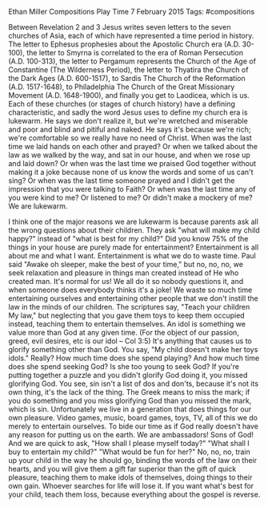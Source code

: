 Ethan Miller
Compositions
Play Time
7 February 2015
Tags: #compositions

Between Revelation 2 and 3 Jesus writes seven letters to the seven churches of Asia, each of which have represented a time period in history. The letter to Ephesus prophesies about the Apostolic Church era (A.D. 30-100), the letter to Smyrna is correlated to the era of Roman Persecution (A.D. 100-313), the letter to Pergamum represents the Church of the Age of Constantine (The Wilderness Period), the letter to Thyatira the Church of the Dark Ages (A.D. 600-1517), to Sardis The Church of the Reformation (A.D. 1517-1648), to Philadelphia The Church of the Great Missionary Movement (A.D. 1648-1900), and finally you get to Laodicea, which is us. Each of these churches (or stages of church history) have a defining characteristic, and sadly the word Jesus uses to define my church era is lukewarm. He says we don't realize it, but we're wretched and miserable and poor and blind and pitiful and naked. He says it's because we're rich; we're comfortable so we really have no need of Christ. When was the last time we laid hands on each other and prayed? Or when we talked about the law as we walked by the way, and sat in our house, and when we rose up and laid down? Or when was the last time we praised God together without making it a joke because none of us know the words and some of us can't sing? Or when was the last time someone prayed and I didn't get the impression that you were talking to Faith? Or when was the last time any of you were kind to me? Or listened to me? Or didn't make a mockery of me? We are lukewarm.

I think one of the major reasons we are lukewarm is because parents ask all the wrong questions about their children. They ask "what will make my child happy?" instead of "what is best for my child?" Did you know 75% of the things in your house are purely made for entertainment? Entertainment is all about me and what I want. Entertainment is what we do to waste time. Paul said "Awake oh sleeper, make the best of your time," but no, no, no, we seek relaxation and pleasure in things man created instead of He who created man. It's normal for us! We all do it so nobody questions it, and when someone does everybody thinks it's a joke! We waste so much time entertaining ourselves and entertaining other people that we don't instill the law in the minds of our children. The scriptures say, "Teach your children My law," but neglecting that you gave them toys to keep them occupied instead, teaching them to entertain themselves. An idol is something we value more than God at any given time. (For the object of our passion, greed, evil desires, etc is our idol – Col 3:5) It's anything that causes us to glorify something other than God. You say, "My child doesn't make her toys idols." Really? How much time does she spend playing? And how much time does she spend seeking God? Is she too young to seek God? If you're putting together a puzzle and you didn't glorify God doing it, you missed glorifying God. You see, sin isn't a list of dos and don'ts, because it's not its own thing, it's the lack of the thing. The Greek means to miss the mark; if you do something and you miss glorifying God than you missed the mark, which is sin. Unfortunately we live in a generation that does things for our own pleasure. Video games, music, board games, toys, TV, all of this we do merely to entertain ourselves. To bide our time as if God really doesn't have any reason for putting us on the earth. We are ambassadors! Sons of God! And we are quick to ask, "How shall I please myself today?" "What shall I buy to entertain my child?" "What would be fun for her?" No, no, no, train up your child in the way he should go, binding the words of the law on their hearts, and you will give them a gift far superior than the gift of quick pleasure, teaching them to make idols of themselves, doing things to their own gain. Whoever searches for life will lose it. If you want what's best for your child, teach them loss, because everything about the gospel is reverse.